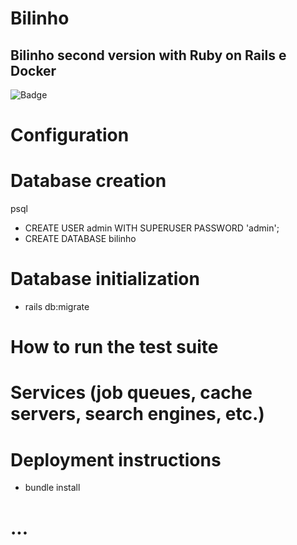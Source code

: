 # Bilinho

##  Bilinho second version with Ruby on Rails e Docker 

![Badge](https://img.shields.io/static/v1?label=Ruby&message=2.7.0&color=red&style=for-the-badge&logo=#CC342D)


# Configuration

# Database creation

psql
* CREATE USER admin WITH SUPERUSER PASSWORD 'admin';
* CREATE DATABASE bilinho

# Database initialization

* rails db:migrate

# How to run the test suite

# Services (job queues, cache servers, search engines, etc.)

# Deployment instructions

 * bundle install

# ...


